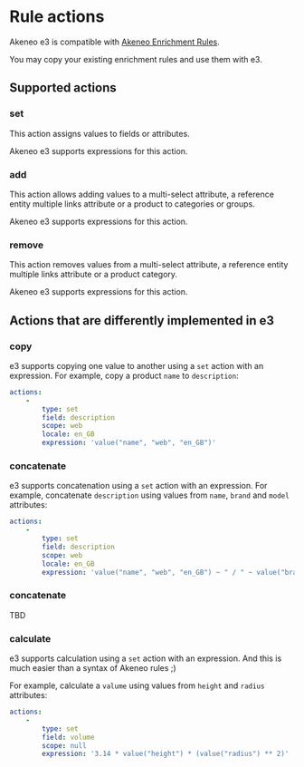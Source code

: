 # Rule actions

Akeneo e3 is compatible with [Akeneo Enrichment Rules](https://docs.akeneo.com/master/manipulate_pim_data/rule/general_information_on_rule_format.html).

You may copy your existing enrichment rules and use them with e3.


## Supported actions

### set

This action assigns values to fields or attributes.

Akeneo e3 supports expressions for this action.


### add

This action allows adding values to a multi-select attribute, 
a reference entity multiple links attribute or a product to categories or groups.

Akeneo e3 supports expressions for this action.

### remove

This action removes values from a multi-select attribute, a reference entity multiple links attribute or a product category.

Akeneo e3 supports expressions for this action.

## Actions that are differently implemented in e3  

### copy

e3 supports copying one value to another using a `set` action with an expression. 
For example, copy a product `name` to `description`:

```yaml
actions:
    -
        type: set
        field: description
        scope: web
        locale: en_GB
        expression: 'value("name", "web", "en_GB")'
```

### concatenate

e3 supports concatenation using a `set` action with an expression.
For example, concatenate `description` using values from `name`, `brand` and `model` attributes:

```yaml
actions:
    -
        type: set
        field: description
        scope: web
        locale: en_GB
        expression: 'value("name", "web", "en_GB") ~ " / " ~ value("brand", null, null) ~ " / " ~ value("model", null, null)'
```

### concatenate

TBD

### calculate

e3 supports calculation using a `set` action with an expression. 
And this is much easier than a syntax of Akeneo rules ;)

For example, calculate a `valume` using values from `height` and `radius` attributes:

```yaml
actions:
    -
        type: set
        field: volume
        scope: null
        expression: '3.14 * value("height") * (value("radius") ** 2)'
```

